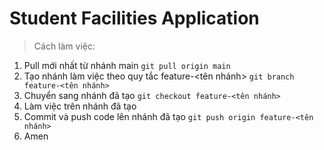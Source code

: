 # Student Facilities Application

> Cách làm việc:

1. Pull mới nhất từ nhánh main `git pull origin main`
2. Tạo nhánh làm việc theo quy tắc feature-<tên nhánh> `git branch feature-<tên nhánh>`
3. Chuyển sang nhánh đã tạo `git checkout feature-<tên nhánh>`
4. Làm việc trên nhánh đã tạo
5. Commit và push code lên nhánh đã tạo `git push origin feature-<tên nhánh>`
6. Amen
